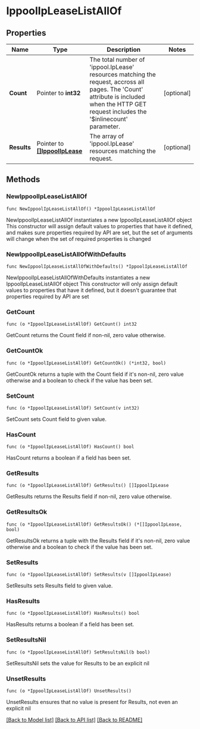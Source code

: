 # IppoolIpLeaseListAllOf

## Properties

Name | Type | Description | Notes
------------ | ------------- | ------------- | -------------
**Count** | Pointer to **int32** | The total number of &#39;ippool.IpLease&#39; resources matching the request, accross all pages. The &#39;Count&#39; attribute is included when the HTTP GET request includes the &#39;$inlinecount&#39; parameter. | [optional] 
**Results** | Pointer to [**[]IppoolIpLease**](IppoolIpLease.md) | The array of &#39;ippool.IpLease&#39; resources matching the request. | [optional] 

## Methods

### NewIppoolIpLeaseListAllOf

`func NewIppoolIpLeaseListAllOf() *IppoolIpLeaseListAllOf`

NewIppoolIpLeaseListAllOf instantiates a new IppoolIpLeaseListAllOf object
This constructor will assign default values to properties that have it defined,
and makes sure properties required by API are set, but the set of arguments
will change when the set of required properties is changed

### NewIppoolIpLeaseListAllOfWithDefaults

`func NewIppoolIpLeaseListAllOfWithDefaults() *IppoolIpLeaseListAllOf`

NewIppoolIpLeaseListAllOfWithDefaults instantiates a new IppoolIpLeaseListAllOf object
This constructor will only assign default values to properties that have it defined,
but it doesn't guarantee that properties required by API are set

### GetCount

`func (o *IppoolIpLeaseListAllOf) GetCount() int32`

GetCount returns the Count field if non-nil, zero value otherwise.

### GetCountOk

`func (o *IppoolIpLeaseListAllOf) GetCountOk() (*int32, bool)`

GetCountOk returns a tuple with the Count field if it's non-nil, zero value otherwise
and a boolean to check if the value has been set.

### SetCount

`func (o *IppoolIpLeaseListAllOf) SetCount(v int32)`

SetCount sets Count field to given value.

### HasCount

`func (o *IppoolIpLeaseListAllOf) HasCount() bool`

HasCount returns a boolean if a field has been set.

### GetResults

`func (o *IppoolIpLeaseListAllOf) GetResults() []IppoolIpLease`

GetResults returns the Results field if non-nil, zero value otherwise.

### GetResultsOk

`func (o *IppoolIpLeaseListAllOf) GetResultsOk() (*[]IppoolIpLease, bool)`

GetResultsOk returns a tuple with the Results field if it's non-nil, zero value otherwise
and a boolean to check if the value has been set.

### SetResults

`func (o *IppoolIpLeaseListAllOf) SetResults(v []IppoolIpLease)`

SetResults sets Results field to given value.

### HasResults

`func (o *IppoolIpLeaseListAllOf) HasResults() bool`

HasResults returns a boolean if a field has been set.

### SetResultsNil

`func (o *IppoolIpLeaseListAllOf) SetResultsNil(b bool)`

 SetResultsNil sets the value for Results to be an explicit nil

### UnsetResults
`func (o *IppoolIpLeaseListAllOf) UnsetResults()`

UnsetResults ensures that no value is present for Results, not even an explicit nil

[[Back to Model list]](../README.md#documentation-for-models) [[Back to API list]](../README.md#documentation-for-api-endpoints) [[Back to README]](../README.md)


